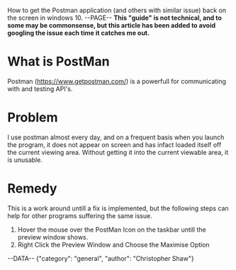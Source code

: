 How to get the Postman application (and others with similar issue) back on the screen in windows 10.
--PAGE--
**This "guide" is not technical, and to some may be commonsense, but this article has been added to avoid googling the issue each time it catches me out.**

# What is PostMan
Postman (https://www.getpostman.com/) is a powerfull for communicating with and testing API's.

# Problem
I use postman almost every day, and on a frequent basis when you launch the program, it does not appear on screen and has infact loaded itself off the current viewing area. Without getting it into the current viewable area, it is unusable.

# Remedy
This is a work around untill a fix is implemented, but the following steps can help for other programs suffering the same issue.

   1. Hover the mouse over the PostMan Icon on the taskbar untill the preview window shows.
   2. Right Click the Preview Window and Choose the Maximise Option


--DATA--
{"category": "general", "author": "Christopher Shaw"}
